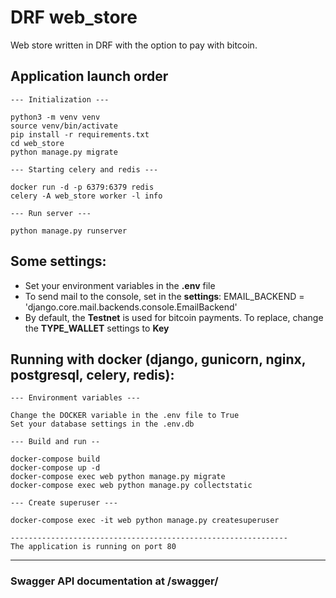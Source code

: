 # DRF web_store

Web store written in DRF with the option to pay with bitcoin.

## Application launch order

    --- Initialization ---
    
    python3 -m venv venv
    source venv/bin/activate
    pip install -r requirements.txt
    cd web_store
    python manage.py migrate
    
    --- Starting celery and redis --- 

    docker run -d -p 6379:6379 redis
    celery -A web_store worker -l info
    
    --- Run server ---
    
    python manage.py runserver

## Some settings:

* Set your environment variables in the **.env** file
* To send mail to the console, set in the **settings**: EMAIL_BACKEND = 'django.core.mail.backends.console.EmailBackend'
* By default, the **Testnet** is used for bitcoin payments. To replace, change the **TYPE_WALLET** settings to **Key**

## Running with docker (django, gunicorn, nginx, postgresql, celery, redis):

    --- Environment variables ---    

    Change the DOCKER variable in the .env file to True
    Set your database settings in the .env.db
    
    --- Build and run --    

    docker-compose build
    docker-compose up -d
    docker-compose exec web python manage.py migrate
    docker-compose exec web python manage.py collectstatic
    
    --- Create superuser ---

    docker-compose exec -it web python manage.py createsuperuser

    --------------------------------------------------------------
    The application is running on port 80

___

### Swagger API documentation at /swagger/
